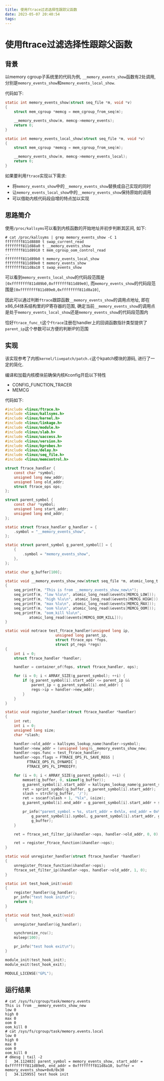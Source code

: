 ```yaml
---
title: 使用ftrace过滤选择性跟踪父函数
date: 2023-05-07 20:40:54
tags:
---
```


# 使用ftrace过滤选择性跟踪父函数

## 背景

以memory cgroup子系统里的代码为例, `__memory_events_show`函数有2处调用, 分别是`memory_events_show`和`memory_events_local_show`.

代码如下:

<!-- more -->

```C
static int memory_events_show(struct seq_file *m, void *v)
{
	struct mem_cgroup *memcg = mem_cgroup_from_seq(m);

	__memory_events_show(m, memcg->memory_events);
	return 0;
}

static int memory_events_local_show(struct seq_file *m, void *v)
{
	struct mem_cgroup *memcg = mem_cgroup_from_seq(m);

	__memory_events_show(m, memcg->memory_events_local);
	return 0;
}
```

如果要利用`ftrace`实现以下需求:

- 将`memory_events_show`中的`__memory_events_show`替换成自己实现的同时
- 让`memory_events_local_show`中的`__memory_events_show`保持原始的调用
- 可以借助内核代码段自增的特点加以实现

## 思路简介

使用`/proc/kallsyms`可以看到内核函数的开始地址并初步判断其区间, 如下:

```
# cat /proc/kallsyms | grep memory_events_show -C 1
ffffffff811d8880 t swap_current_read
ffffffff811d88a0 t __memory_events_show
ffffffff811d8910 t mem_cgroup_oom_control_read
--
ffffffff811d89b0 t memory_events_local_show
ffffffff811d89e0 t memory_events_show
ffffffff811d8a10 t swap_events_show
```

可以看到`memory_events_local_show`的代码段范围是`[0xffffffff811d89b0,0xfffffff811d89e0]`,
而`memory_events_show`的代码段范围是`[0xffffffff811d89e0,0xffffffff811d8a10]`,

因此可以通过判断`ftrace`跟踪函数`__memory_events_show`的调用点地址, 即在x86_64体系结构里的IP寄存器的范围,
确定当前`__memory_events_show`的调用点是处于`memory_events_local_show`还是`memory_events_show`的代码段范围内

恰好`ftrace_func_t`这个`ftrace`注册在handler上的回调函数指针类型提供了`parent_ip`这个参数可以方便的判断IP的范围

## 实现

该实现参考了内核`kernel/livepatch/patch.c`这个kpatch模块的源码, 进行了一定的简化.

编译和加载内核模块前确保内核Kconfig开启以下特性

- CONFIG_FUNCTION_TRACER
- MEMCG

代码如下:

```C
#include <linux/ftrace.h>
#include <linux/kallsyms.h>
#include <linux/kernel.h>
#include <linux/linkage.h>
#include <linux/module.h>
#include <linux/slab.h>
#include <linux/uaccess.h>
#include <linux/version.h>
#include <linux/kprobes.h>
#include <linux/delay.h>
#include <linux/seq_file.h>
#include <linux/memcontrol.h>

struct ftrace_handler {
	const char *symbol;
	unsigned long new_addr;
	unsigned long old_addr;
	struct ftrace_ops ops;
};

struct parent_symbol {
	const char *symbol;
	unsigned long start_addr;
	unsigned long end_addr;
};

static struct ftrace_handler g_handler = {
	.symbol = "__memory_events_show",
};

static struct parent_symbol g_parent_symbol[] = {
	{
		.symbol = "memory_events_show",
	},
};

static char g_buffer[100];

static void __memory_events_show_new(struct seq_file *m, atomic_long_t *events)
{
	seq_printf(m, "This is from __memory_events_show_new\n");
	seq_printf(m, "low %lu\n", atomic_long_read(&events[MEMCG_LOW]));
	seq_printf(m, "high %lu\n", atomic_long_read(&events[MEMCG_HIGH]));
	seq_printf(m, "max %lu\n", atomic_long_read(&events[MEMCG_MAX]));
	seq_printf(m, "oom %lu\n", atomic_long_read(&events[MEMCG_OOM]));
	seq_printf(m, "oom_kill %lu\n",
		   atomic_long_read(&events[MEMCG_OOM_KILL]));
}

static void notrace test_ftrace_handler(unsigned long ip,
					   unsigned long parent_ip,
					   struct ftrace_ops *fops,
					   struct pt_regs *regs)
{
	int i = 0;
	struct ftrace_handler *handler;

	handler = container_of(fops, struct ftrace_handler, ops);

	for (i = 0; i < ARRAY_SIZE(g_parent_symbol); ++i) {
		if (g_parent_symbol[i].start_addr <= parent_ip &&
			parent_ip < g_parent_symbol[i].end_addr) {
			regs->ip = handler->new_addr;
		}
	}
}

static void register_handler(struct ftrace_handler *handler)
{
	int ret;
	int i = 0;
	unsigned long size;
	char *slash;

	handler->old_addr = kallsyms_lookup_name(handler->symbol);
	handler->new_addr = (unsigned long)&__memory_events_show_new;
	handler->ops.func = test_ftrace_handler;
	handler->ops.flags = FTRACE_OPS_FL_SAVE_REGS |
		  FTRACE_OPS_FL_DYNAMIC |
		  FTRACE_OPS_FL_IPMODIFY;

	for (i = 0; i < ARRAY_SIZE(g_parent_symbol); ++i) {
		memset(g_buffer, 0, sizeof(g_buffer));
		g_parent_symbol[i].start_addr = kallsyms_lookup_name(g_parent_symbol[i].symbol);
		ret = sprint_symbol(g_buffer, g_parent_symbol[i].start_addr);
		slash = strchr(g_buffer, '/');
		ret = sscanf(slash + 1, "%lx", &size);
		g_parent_symbol[i].end_addr = g_parent_symbol[i].start_addr + size;

		pr_info("parent_symbol = %s, start_addr = 0x%lx, end_addr = 0x%lx, buffer = %s\n",
			g_parent_symbol[i].symbol, g_parent_symbol[i].start_addr, g_parent_symbol[i].end_addr,
			g_buffer);
	}

	ret = ftrace_set_filter_ip(&handler->ops, handler->old_addr, 0, 0);

	ret = register_ftrace_function(&handler->ops);
}

static void unregister_handler(struct ftrace_handler *handler)
{
	unregister_ftrace_function(&handler->ops);
	ftrace_set_filter_ip(&handler->ops, handler->old_addr, 1, 0);
}

static int test_hook_init(void)
{
	register_handler(&g_handler);
	pr_info("test hook init\n");
	return 0;
}

static void test_hook_exit(void)
{
	unregister_handler(&g_handler);

	synchronize_rcu();
	msleep(100);

	pr_info("test hook exit\n");
}

module_init(test_hook_init);
module_exit(test_hook_exit);

MODULE_LICENSE("GPL");
```

## 运行结果

```
# cat /sys/fs/cgroup/task/memory.events
This is from __memory_events_show_new
low 0
high 0
max 0
oom 0
oom_kill 0
# cat /sys/fs/cgroup/task/memory.events.local
low 0
high 0
max 0
oom 0
oom_kill 0
# dmesg | tail -2
[   34.112483] parent_symbol = memory_events_show, start_addr = 0xffffffff811d89e0, end_addr = 0xffffffff811d8a10, buffer = memory_events_show+0x0/0x30
[   34.125955] test hook init
```
